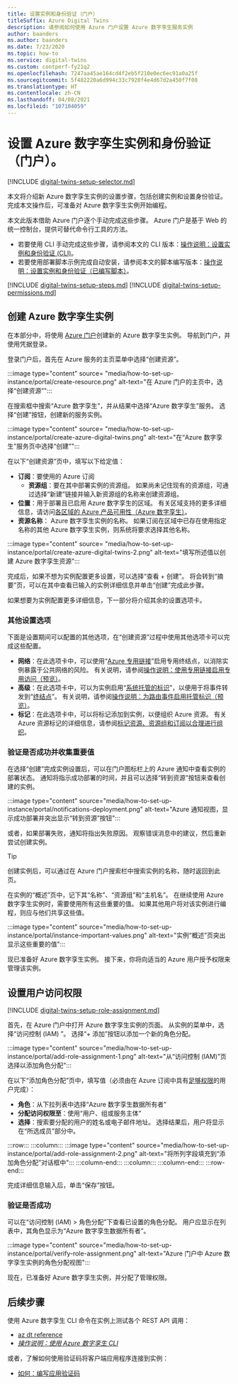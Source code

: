 ```yaml
---
title: 设置实例和身份验证（门户）
titleSuffix: Azure Digital Twins
description: 请参阅如何使用 Azure 门户设置 Azure 数字孪生服务实例
author: baanders
ms.author: baanders
ms.date: 7/23/2020
ms.topic: how-to
ms.service: digital-twins
ms.custom: contperf-fy21q2
ms.openlocfilehash: 7247aa45ae164cd4f2eb5f210e0ec6ec91a0a25f
ms.sourcegitcommit: 5f482220a6d994c33c7920f4e4d67d2a450f7f08
ms.translationtype: HT
ms.contentlocale: zh-CN
ms.lasthandoff: 04/08/2021
ms.locfileid: "107104059"
---
```

# <a name="set-up-an-azure-digital-twins-instance-and-authentication-portal"></a>设置 Azure 数字孪生实例和身份验证（门户）。

[!INCLUDE [digital-twins-setup-selector.md](../../includes/digital-twins-setup-selector.md)]

本文将介绍新 Azure 数字孪生实例的设置步骤，包括创建实例和设置身份验证。 完成本文操作后，可准备对 Azure 数字孪生实例开始编程。

本文此版本借助 Azure 门户逐个手动完成这些步骤。 Azure 门户是基于 Web 的统一控制台，提供可替代命令行工具的方法。
* 若要使用 CLI 手动完成这些步骤，请参阅本文的 CLI 版本：[操作说明：设置实例和身份验证 (CLI)](how-to-set-up-instance-cli.md)。
* 若要使用部署脚本示例完成自动安装，请参阅本文的脚本编写版本：[操作说明：设置实例和身份验证（已编写脚本）](how-to-set-up-instance-scripted.md)。

[!INCLUDE [digital-twins-setup-steps.md](../../includes/digital-twins-setup-steps.md)]
[!INCLUDE [digital-twins-setup-permissions.md](../../includes/digital-twins-setup-permissions.md)]

## <a name="create-the-azure-digital-twins-instance"></a>创建 Azure 数字孪生实例

在本部分中，将使用 [Azure 门户](https://ms.portal.azure.com/)创建新的 Azure 数字孪生实例。 导航到门户，并使用凭据登录。

登录门户后，首先在 Azure 服务的主页菜单中选择“创建资源”。

:::image type="content" source= "media/how-to-set-up-instance/portal/create-resource.png" alt-text="在 Azure 门户的主页中，选择“创建资源”":::

在搜索框中搜索“Azure 数字孪生”，并从结果中选择“Azure 数字孪生”服务。 选择“创建”按钮，创建新的服务实例。

:::image type="content" source= "media/how-to-set-up-instance/portal/create-azure-digital-twins.png" alt-text="在“Azure 数字孪生”服务页中选择“创建”":::

在以下“创建资源”页中，填写以下给定值：
* **订阅**：要使用的 Azure 订阅
  - **资源组**：要在其中部署实例的资源组。 如果尚未记住现有的资源组，可通过选择“新建”链接并输入新资源组的名称来创建资源组。
* **位置**：用于部署且已启用 Azure 数字孪生的区域。 有关区域支持的更多详细信息，请访问[各区域的 Azure 产品可用性（Azure 数字孪生）](https://azure.microsoft.com/global-infrastructure/services/?products=digital-twins)。
* **资源名称**： Azure 数字孪生实例的名称。 如果订阅在区域中已存在使用指定名称的其他 Azure 数字孪生实例，则系统将要求选择其他名称。

:::image type="content" source= "media/how-to-set-up-instance/portal/create-azure-digital-twins-2.png" alt-text="填写所述值以创建 Azure 数字孪生资源":::

完成后，如果不想为实例配置更多设置，可以选择“查看 + 创建”。 将会转到“摘要”页，可以在其中查看已输入的实例详细信息并单击“创建”完成此步骤。 

如果想要为实例配置更多详细信息，下一部分将介绍其余的设置选项卡。

### <a name="additional-setup-options"></a>其他设置选项

下面是设置期间可以配置的其他选项，在“创建资源”过程中使用其他选项卡可以完成这些配置。

* **网络**：在此选项卡中，可以使用“[Azure 专用链接](../private-link/private-link-overview.md)”启用专用终结点，以消除实例暴露于公共网络的风险。 有关说明，请参阅[操作说明：使用专用链接启用专用访问（预览）](./how-to-enable-private-link-portal.md#add-a-private-endpoint-during-instance-creation)。
* **高级**：在此选项卡中，可以为实例启用“[系统托管的标识](../active-directory/managed-identities-azure-resources/overview.md)”，以便用于将事件转发到“[终结点](concepts-route-events.md)”。 有关说明，请参阅[操作说明：为路由事件启用托管标识（预览）](./how-to-enable-managed-identities-portal.md#add-a-system-managed-identity-during-instance-creation)。
* **标记**：在此选项卡中，可以将标记添加到实例，以便组织 Azure 资源。 有关 Azure 资源标记的详细信息，请参阅[标记资源、资源组和订阅以合理进行组织](../azure-resource-manager/management/tag-resources.md)。

### <a name="verify-success-and-collect-important-values"></a>验证是否成功并收集重要值

在选择“创建”完成实例设置后，可以在门户图标栏上的 Azure 通知中查看实例的部署状态。 通知将指示成功部署的时间，并且可以选择“转到资源”按钮来查看创建的实例。

:::image type="content" source="media/how-to-set-up-instance/portal/notifications-deployment.png" alt-text="Azure 通知视图，显示成功部署并突出显示“转到资源”按钮":::

或者，如果部署失败，通知将指出失败原因。 观察错误消息中的建议，然后重新尝试创建实例。

>[!TIP]
>创建实例后，可以通过在 Azure 门户搜索栏中搜索实例的名称，随时返回到此页。

在实例的“概述”页中，记下其“名称”、“资源组”和“主机名”。 在继续使用 Azure 数字孪生实例时，需要使用所有这些重要的值。 如果其他用户将对该实例进行编程，则应与他们共享这些值。

:::image type="content" source="media/how-to-set-up-instance/portal/instance-important-values.png" alt-text="实例“概述”页突出显示这些重要的值":::

现已准备好 Azure 数字孪生实例。 接下来，你将向适当的 Azure 用户授予权限来管理该实例。

## <a name="set-up-user-access-permissions"></a>设置用户访问权限

[!INCLUDE [digital-twins-setup-role-assignment.md](../../includes/digital-twins-setup-role-assignment.md)]

首先，在 Azure 门户中打开 Azure 数字孪生实例的页面。 从实例的菜单中，选择“访问控制 (IAM) ”。 选择“+ 添加”按钮以添加一个新的角色分配。

:::image type="content" source="media/how-to-set-up-instance/portal/add-role-assignment-1.png" alt-text="从“访问控制 (IAM)”页选择以添加角色分配":::

在以下“添加角色分配”页中，填写值（必须由在 Azure 订阅中具有[足够权限](#prerequisites-permission-requirements)的用户完成）：
* **角色**：从下拉列表中选择“Azure 数字孪生数据所有者”
* **分配访问权限至**：使用“用户、组或服务主体”
* **选择**：搜索要分配的用户的姓名或电子邮件地址。 选择结果后，用户将显示在“所选成员”部分中。

:::row:::
    :::column:::
        :::image type="content" source="media/how-to-set-up-instance/portal/add-role-assignment-2.png" alt-text="将所列字段填充到“添加角色分配”对话框中":::
    :::column-end:::
    :::column:::
    :::column-end:::
:::row-end:::

完成详细信息输入后，单击“保存”按钮。

### <a name="verify-success"></a>验证是否成功

可以在“访问控制 (IAM) > 角色分配”下查看已设置的角色分配。 用户应显示在列表中，其角色显示为“Azure 数字孪生数据所有者”。 

:::image type="content" source="media/how-to-set-up-instance/portal/verify-role-assignment.png" alt-text="Azure 门户中 Azure 数字孪生实例的角色分配视图":::

现在，已准备好 Azure 数字孪生实例，并分配了管理权限。

## <a name="next-steps"></a>后续步骤

使用 Azure 数字孪生 CLI 命令在实例上测试各个 REST API 调用： 
* [az dt reference](/cli/azure/dt)
* [*操作说明：使用 Azure 数字孪生 CLI*](how-to-use-cli.md)

或者，了解如何使用验证码将客户端应用程序连接到实例：
* [如何：编写应用验证码](how-to-authenticate-client.md)